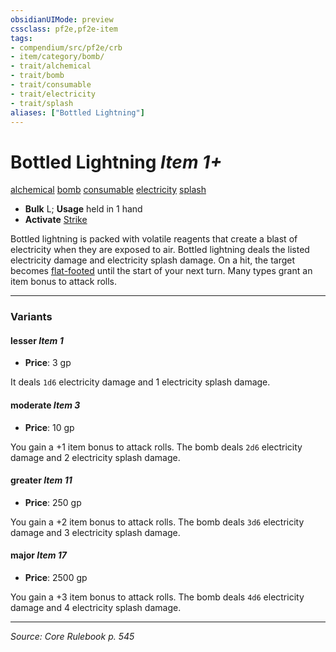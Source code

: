 ```yaml
---
obsidianUIMode: preview
cssclass: pf2e,pf2e-item
tags:
- compendium/src/pf2e/crb
- item/category/bomb/
- trait/alchemical
- trait/bomb
- trait/consumable
- trait/electricity
- trait/splash
aliases: ["Bottled Lightning"]
---
```

# Bottled Lightning *Item 1+*  
[alchemical](alchemical.md "Alchemical Item Trait")  [bomb](bomb.md "Bomb Item Trait")  [consumable](consumable.md "Consumable Item Trait")  [electricity](electricity.md "Electricity Energy & Element Trait")  [splash](splash.md "Splash Weapon Trait")  

- **Bulk** L; **Usage** held in 1 hand
- **Activate** [Strike](strike.md)

Bottled lightning is packed with volatile reagents that create a blast of electricity when they are exposed to air. Bottled lightning deals the listed electricity damage and electricity splash damage. On a hit, the target becomes [flat-footed](conditions.md#Flat-footed) until the start of your next turn. Many types grant an item bonus to attack rolls.

---

### Variants

#### lesser *Item 1*

- **Price**: 3 gp

It deals `1d6` electricity damage and 1 electricity splash damage.

#### moderate *Item 3*

- **Price**: 10 gp

You gain a +1 item bonus to attack rolls. The bomb deals `2d6` electricity damage and 2 electricity splash damage.

#### greater *Item 11*

- **Price**: 250 gp

You gain a +2 item bonus to attack rolls. The bomb deals `3d6` electricity damage and 3 electricity splash damage.

#### major *Item 17*

- **Price**: 2500 gp

You gain a +3 item bonus to attack rolls. The bomb deals `4d6` electricity damage and 4 electricity splash damage.

---
*Source: Core Rulebook p. 545*